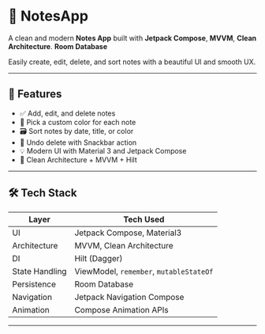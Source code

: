 # 📝 NotesApp

A clean and modern **Notes App** built with 
**Jetpack Compose**, 
**MVVM**,
**Clean Architecture**.
**Room Database**

Easily create, edit, delete, and sort notes with a beautiful UI and smooth UX.


---

## 🚀 Features

- ✅ Add, edit, and delete notes
- 🎨 Pick a custom color for each note
- 🗃️ Sort notes by date, title, or color
- 🧠 Undo delete with Snackbar action
- 💡 Modern UI with Material 3 and Jetpack Compose
- 🧱 Clean Architecture + MVVM + Hilt

---

## 🛠️ Tech Stack

| Layer           | Tech Used                                         |
|----------------|--------------------------------------------------|
| UI             | Jetpack Compose, Material3                       |
| Architecture   | MVVM, Clean Architecture                         |
| DI             | Hilt (Dagger)                                    |
| State Handling | ViewModel, `remember`, `mutableStateOf`          |
| Persistence    | Room Database                                    |
| Navigation     | Jetpack Navigation Compose                       |
| Animation      | Compose Animation APIs                           |

---



